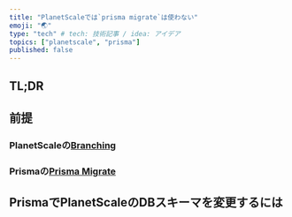 ```yaml
---
title: "PlanetScaleでは`prisma migrate`は使わない"
emoji: "🌏"
type: "tech" # tech: 技術記事 / idea: アイデア
topics: ["planetscale", "prisma"]
published: false
---
```


## TL;DR

## 前提

### PlanetScaleの[Branching](https://planetscale.com/docs/concepts/branching)

### Prismaの[Prisma Migrate](https://www.prisma.io/docs/concepts/components/prisma-migrate)

## PrismaでPlanetScaleのDBスキーマを変更するには
